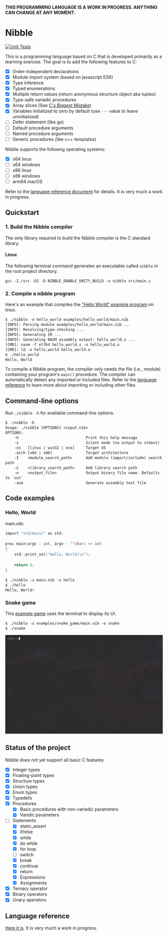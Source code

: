 **THIS PROGRAMMING LANGUAGE IS A WORK IN PROGRESS. ANYTHING CAN CHANGE AT ANY MOMENT.**
# Nibble

[![Unit Tests](https://github.com/nibble-language/nibble/actions/workflows/test_nibble_programs.yml/badge.svg)](https://github.com/nibble-language/nibble/actions/workflows/test_nibble_programs.yml)

This is a programming language based on C that is developed primarily as a learning exercise. The goal is to add the following features to C:

- [x] Order-independent declarations
- [x] Module import system (based on javascript ES6)
- [x] Type inference
- [x] Typed enumerations
- [x] Multiple return values (return anonymous structure object aka tuples)
- [x] Type-safe variadic procedures
- [x] Array slices (See [C's Biggest Mistake](https://digitalmars.com/articles/C-biggest-mistake.html))
- [x] Variables initialized to zero by default (use `---` value to leave uninitialized)
- [ ] Defer statement (like go)
- [ ] Default procedure arguments
- [ ] Named procedure arguments
- [ ] Generic procedures (like c++ templates)

Nibble supports the followng operating systems:
- [x] x64 linux
- [ ] x64 windows
- [ ] x86 linux
- [ ] x86 windows
- [ ] arm64 macOS

Refer to the [language reference document](https://github.com/adrianlizarraga/nibble/wiki/Language-reference) for details. It is very much a work in progress.
## Quickstart
### 1. Build the Nibble compiler
The only library required to build the Nibble compiler is the C standard library.
#### Linux
The following terminal command generates an executable called `nibble` in the root project directory.
```console
gcc -I./src -O2 -D NIBBLE_ENABLE_UNITY_BUILD -o nibble src/main.c
```

### 2. Compile a nibble program
Here's an example that compiles the ["Hello World" example program](examples/hello_world/main.nib) on linux.

```console
$ ./nibble -o hello_world examples/hello_world/main.nib
[INFO]: Parsing module examples/hello_world/main.nib ...
[INFO]: Resolving/type-checking ...
[INFO]: Generating IR ...
[INFO]: Generating NASM assembly output: hello_world.s ...
[CMD]: nasm -f elf64 hello_world.s -o hello_world.o
[CMD]: ld -o hello_world hello_world.o
$ ./hello_world
Hello, World

```

To compile a Nibble program, the compiler only needs the file (i.e., module) containing your program's `main()` procedure. The compiler can automatically detect any imported or included files. Refer to the [language reference](https://github.com/adrianlizarraga/nibble/wiki/Language-reference#module-importexport-system) to learn more about importing or including other files.

## Command-line options
Run `./nibble -h` for available command-line options.

```console
$ ./nibble -h
Usage: ./nibble [OPTIONS] <input.nib>
OPTIONS:
    -h                              Print this help message
    -s                              Silent mode (no output to stdout)
    -os   [linux | win32 | osx]     Target OS
    -arch [x64 | x86]               Target architecture
    -I    <module_search_path>      Add module (import/include) search path
    -L    <library_search_path>     Add library search path
    -o    <output_file>             Output binary file name. Defaults to `out`
    -asm                            Generate assembly text file
```

## Code examples

### Hello, World

main.nib:
```c
import "std/basic" as std;

proc main(argc : int, argv : ^^char) => int
{
    std::print_out("Hello, World!\n");

    return 0;
}
```

```console
$ ./nibble -s main.nib -o hello
$ ./hello
Hello, World!

```

### Snake game
This [example game](examples/snake_game/) uses the terminal to display its UI.

```console
$ ./nibble -s examples/snake_game/main.nib -o snake
$ ./snake

```
![](examples/snake_game/snake-game.gif)

## Status of the project

Nibble does not yet support all basic C features:
- [x] Integer types
- [x] Floating-point types
- [x] Structure types
- [x] Union types
- [x] Enum types
- [x] Typedefs
- [x] Procedures
    - [x] Basic procedures with non-variadic parameters
    - [x] Varidic parameters
- [ ] Statements
    - [x] static_assert 
    - [x] if/else
    - [x] while 
    - [x] do while
    - [x] for loop
    - [ ] switch
    - [x] break
    - [x] continue
    - [x] return 
    - [x] Expressions
    - [x] Assignments
- [x] Ternary operator
- [x] Binary operators
- [x] Unary operators

## Language reference
[Here it is](https://github.com/adrianlizarraga/nibble/wiki/Language-reference). It is very much a work in progress.
